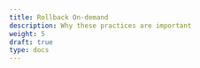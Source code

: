 ```yaml
---
title: Rollback On-demand
description: Why these practices are important
weight: 5
draft: true
type: docs
---
```


